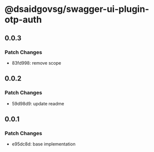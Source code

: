 # @dsaidgovsg/swagger-ui-plugin-otp-auth

## 0.0.3

### Patch Changes

- 83fd998: remove scope

## 0.0.2

### Patch Changes

- 59d98d9: update readme

## 0.0.1

### Patch Changes

- e95dc8d: base implementation
